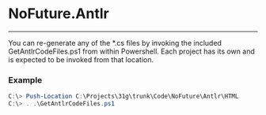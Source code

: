 ﻿# NoFuture.Antlr
---
You can re-generate any of the *.cs files by invoking the included 
GetAntlrCodeFiles.ps1 from within Powershell.  Each project has its
own and is expected to be invoked from that location.

### Example
```powershell
C:\> Push-Location C:\Projects\31g\trunk\Code\NoFuture\Antlr\HTML
C:\> . .\GetAntlrCodeFiles.ps1
```
